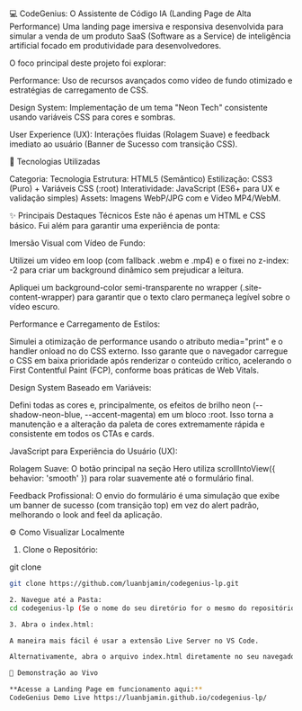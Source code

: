 💻 CodeGenius: O Assistente de Código IA (Landing Page de Alta Performance)
Uma landing page imersiva e responsiva desenvolvida para simular a venda de um produto SaaS (Software as a Service) de inteligência artificial focado em produtividade para desenvolvedores.

O foco principal deste projeto foi explorar:

Performance: Uso de recursos avançados como vídeo de fundo otimizado e estratégias de carregamento de CSS.

Design System: Implementação de um tema "Neon Tech" consistente usando variáveis CSS para cores e sombras.

User Experience (UX): Interações fluidas (Rolagem Suave) e feedback imediato ao usuário (Banner de Sucesso com transição CSS).

🚀 Tecnologias Utilizadas

Categoria: Tecnologia
Estrutura: HTML5 (Semântico)
Estilização: CSS3 (Puro) + Variáveis CSS (:root)
Interatividade: JavaScript (ES6+ para UX e validação simples)
Assets: Imagens WebP/JPG com <picture> e Vídeo MP4/WebM.

✨ Principais Destaques Técnicos
Este não é apenas um HTML e CSS básico. Fui além para garantir uma experiência de ponta:

Imersão Visual com Vídeo de Fundo:

Utilizei um vídeo em loop (com fallback .webm e .mp4) e o fixei no z-index: -2 para criar um background dinâmico sem prejudicar a leitura.

Apliquei um background-color semi-transparente no wrapper (.site-content-wrapper) para garantir que o texto claro permaneça legível sobre o vídeo escuro.

Performance e Carregamento de Estilos:

Simulei a otimização de performance usando o atributo media="print" e o handler onload no <link> do CSS externo. Isso garante que o navegador carregue o CSS em baixa prioridade após renderizar o conteúdo crítico, acelerando o First Contentful Paint (FCP), conforme boas práticas de Web Vitals.

Design System Baseado em Variáveis:

Defini todas as cores e, principalmente, os efeitos de brilho neon (--shadow-neon-blue, --accent-magenta) em um bloco :root. Isso torna a manutenção e a alteração da paleta de cores extremamente rápida e consistente em todos os CTAs e cards.

JavaScript para Experiência do Usuário (UX):

Rolagem Suave: O botão principal na seção Hero utiliza scrollIntoView({ behavior: 'smooth' }) para rolar suavemente até o formulário final.

Feedback Profissional: O envio do formulário é uma simulação que exibe um banner de sucesso (com transição top) em vez do alert padrão, melhorando o look and feel da aplicação.

⚙️ Como Visualizar Localmente

1. Clone o Repositório:

git clone

```bash
git clone https://github.com/luanbjamin/codegenius-lp.git

2. Navegue até a Pasta:
cd codegenius-lp (Se o nome do seu diretório for o mesmo do repositório, mantenha. Se não, use cd nome-do-repo.)

3. Abra o index.html:

A maneira mais fácil é usar a extensão Live Server no VS Code.

Alternativamente, abra o arquivo index.html diretamente no seu navegador.

📸 Demonstração ao Vivo

**Acesse a Landing Page em funcionamento aqui:**
CodeGenius Demo Live https://luanbjamin.github.io/codegenius-lp/